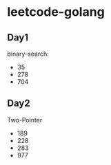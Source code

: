 # leetcode-golang

## Day1 

binary-search:

- 35
- 278
- 704

## Day2 

Two-Pointer 

- 189
- 228
- 283
- 977
